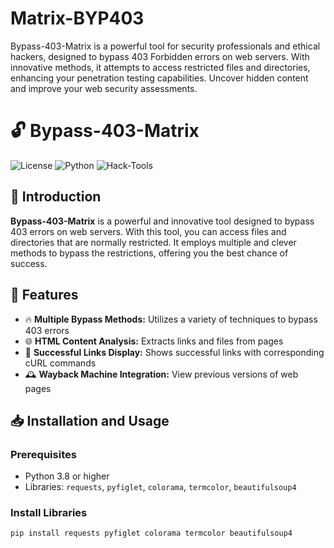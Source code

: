 # Matrix-BYP403
Bypass-403-Matrix is a powerful tool for security professionals and ethical hackers, designed to bypass 403 Forbidden errors on web servers. With innovative methods, it attempts to access restricted files and directories, enhancing your penetration testing capabilities. Uncover hidden content and improve your web security assessments.

# 🔓 Bypass-403-Matrix

![License](https://img.shields.io/badge/license-MIT-blue.svg)
![Python](https://img.shields.io/badge/python-3.8+-blue.svg)
![Hack-Tools](https://img.shields.io/badge/Hack-Tools-green.svg)

## 🚀 Introduction

**Bypass-403-Matrix** is a powerful and innovative tool designed to bypass 403 errors on web servers. With this tool, you can access files and directories that are normally restricted. It employs multiple and clever methods to bypass the restrictions, offering you the best chance of success.

## 🌟 Features

- 🔥 **Multiple Bypass Methods:** Utilizes a variety of techniques to bypass 403 errors
- 🌐 **HTML Content Analysis:** Extracts links and files from pages
- 📜 **Successful Links Display:** Shows successful links with corresponding cURL commands
- 🕰 **Wayback Machine Integration:** View previous versions of web pages

## 📥 Installation and Usage

### Prerequisites

- Python 3.8 or higher
- Libraries: `requests`, `pyfiglet`, `colorama`, `termcolor`, `beautifulsoup4`

### Install Libraries

```sh
pip install requests pyfiglet colorama termcolor beautifulsoup4
